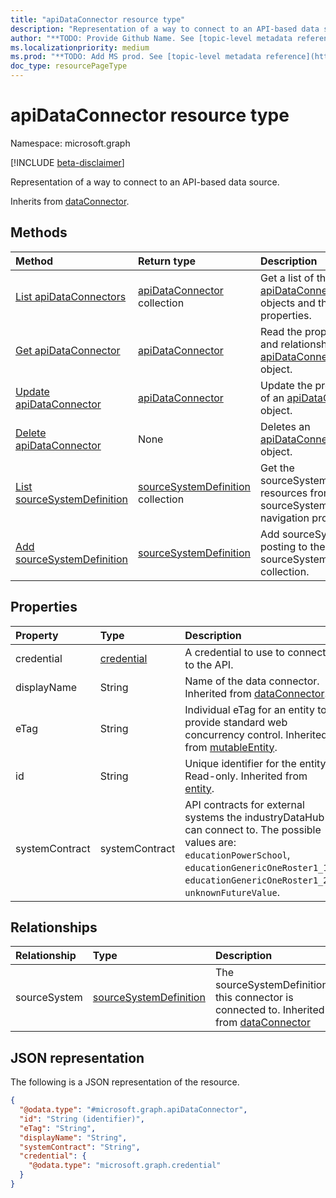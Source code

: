 ```yaml
---
title: "apiDataConnector resource type"
description: "Representation of a way to connect to an API-based data source."
author: "**TODO: Provide Github Name. See [topic-level metadata reference](https://msgo.azurewebsites.net/add/document/guidelines/metadata.html#topic-level-metadata)**"
ms.localizationpriority: medium
ms.prod: "**TODO: Add MS prod. See [topic-level metadata reference](https://msgo.azurewebsites.net/add/document/guidelines/metadata.html#topic-level-metadata)**"
doc_type: resourcePageType
---
```


# apiDataConnector resource type

Namespace: microsoft.graph

[!INCLUDE [beta-disclaimer](../../includes/beta-disclaimer.md)]

Representation of a way to connect to an API-based data source.


Inherits from [dataConnector](../resources/dataconnector.md).

## Methods
|Method|Return type|Description|
|:---|:---|:---|
|[List apiDataConnectors](../api/apidataconnector-list.md)|[apiDataConnector](../resources/apidataconnector.md) collection|Get a list of the [apiDataConnector](../resources/apidataconnector.md) objects and their properties.|
|[Get apiDataConnector](../api/apidataconnector-get.md)|[apiDataConnector](../resources/apidataconnector.md)|Read the properties and relationships of an [apiDataConnector](../resources/apidataconnector.md) object.|
|[Update apiDataConnector](../api/apidataconnector-update.md)|[apiDataConnector](../resources/apidataconnector.md)|Update the properties of an [apiDataConnector](../resources/apidataconnector.md) object.|
|[Delete apiDataConnector](../api/apidataconnector-delete.md)|None|Deletes an [apiDataConnector](../resources/apidataconnector.md) object.|
|[List sourceSystemDefinition](../api/apidataconnector-list-sourcesystem.md)|[sourceSystemDefinition](../resources/sourcesystemdefinition.md) collection|Get the sourceSystemDefinition resources from the sourceSystem navigation property.|
|[Add sourceSystemDefinition](../api/apidataconnector-post-sourcesystem.md)|[sourceSystemDefinition](../resources/sourcesystemdefinition.md)|Add sourceSystem by posting to the sourceSystem collection.|

## Properties
|Property|Type|Description|
|:---|:---|:---|
|credential|[credential](../resources/credential.md)|A credential to use to connect to the API.|
|displayName|String|Name of the data connector. Inherited from [dataConnector](../resources/dataconnector.md).|
|eTag|String|Individual eTag for an entity to provide standard web concurrency control. Inherited from [mutableEntity](../resources/mutableentity.md).|
|id|String|Unique identifier for the entity. Read-only. Inherited from [entity](../resources/entity.md).|
|systemContract|systemContract|API contracts for external systems the industryDataHub can connect to. The possible values are: `educationPowerSchool`, `educationGenericOneRoster1_1`, `educationGenericOneRoster1_2`, `unknownFutureValue`.|

## Relationships
|Relationship|Type|Description|
|:---|:---|:---|
|sourceSystem|[sourceSystemDefinition](../resources/sourcesystemdefinition.md)|The sourceSystemDefinition this connector is connected to. Inherited from [dataConnector](../resources/dataconnector.md)|

## JSON representation
The following is a JSON representation of the resource.
<!-- {
  "blockType": "resource",
  "keyProperty": "id",
  "@odata.type": "microsoft.graph.apiDataConnector",
  "baseType": "microsoft.industryData.dataConnector",
  "openType": false
}
-->
``` json
{
  "@odata.type": "#microsoft.graph.apiDataConnector",
  "id": "String (identifier)",
  "eTag": "String",
  "displayName": "String",
  "systemContract": "String",
  "credential": {
    "@odata.type": "microsoft.graph.credential"
  }
}
```

